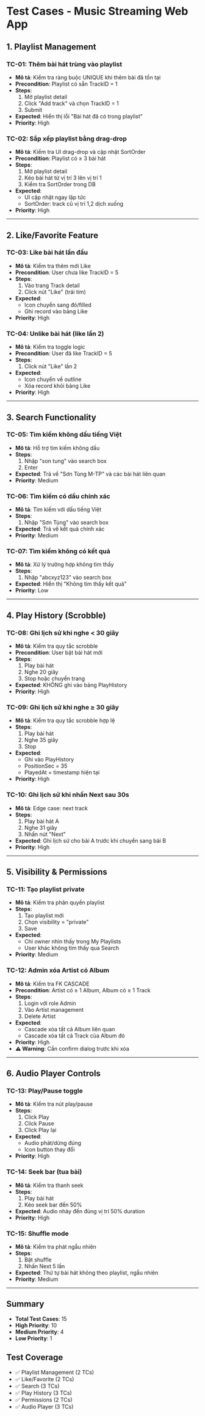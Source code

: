 # Test Cases - Music Streaming Web App

## 1. Playlist Management

### TC-01: Thêm bài hát trùng vào playlist
- **Mô tả**: Kiểm tra ràng buộc UNIQUE khi thêm bài đã tồn tại
- **Precondition**: Playlist có sẵn TrackID = 1
- **Steps**:
  1. Mở playlist detail
  2. Click "Add track" và chọn TrackID = 1
  3. Submit
- **Expected**: Hiển thị lỗi "Bài hát đã có trong playlist"
- **Priority**: High

### TC-02: Sắp xếp playlist bằng drag-drop
- **Mô tả**: Kiểm tra UI drag-drop và cập nhật SortOrder
- **Precondition**: Playlist có ≥ 3 bài hát
- **Steps**:
  1. Mở playlist detail
  2. Kéo bài hát từ vị trí 3 lên vị trí 1
  3. Kiểm tra SortOrder trong DB
- **Expected**: 
  - UI cập nhật ngay lập tức
  - SortOrder: track cũ vị trí 1,2 dịch xuống
- **Priority**: High

---

## 2. Like/Favorite Feature

### TC-03: Like bài hát lần đầu
- **Mô tả**: Kiểm tra thêm mới Like
- **Precondition**: User chưa like TrackID = 5
- **Steps**:
  1. Vào trang Track detail
  2. Click nút "Like" (trái tim)
- **Expected**: 
  - Icon chuyển sang đỏ/filled
  - Ghi record vào bảng Like
- **Priority**: High

### TC-04: Unlike bài hát (like lần 2)
- **Mô tả**: Kiểm tra toggle logic
- **Precondition**: User đã like TrackID = 5
- **Steps**:
  1. Click nút "Like" lần 2
- **Expected**: 
  - Icon chuyển về outline
  - Xóa record khỏi bảng Like
- **Priority**: High

---

## 3. Search Functionality

### TC-05: Tìm kiếm không dấu tiếng Việt
- **Mô tả**: Hỗ trợ tìm kiếm không dấu
- **Steps**:
  1. Nhập "son tung" vào search box
  2. Enter
- **Expected**: Trả về "Sơn Tùng M-TP" và các bài hát liên quan
- **Priority**: Medium

### TC-06: Tìm kiếm có dấu chính xác
- **Mô tả**: Tìm kiếm với dấu tiếng Việt
- **Steps**:
  1. Nhập "Sơn Tùng" vào search box
- **Expected**: Trả về kết quả chính xác
- **Priority**: Medium

### TC-07: Tìm kiếm không có kết quả
- **Mô tả**: Xử lý trường hợp không tìm thấy
- **Steps**:
  1. Nhập "abcxyz123" vào search box
- **Expected**: Hiển thị "Không tìm thấy kết quả"
- **Priority**: Low

---

## 4. Play History (Scrobble)

### TC-08: Ghi lịch sử khi nghe < 30 giây
- **Mô tả**: Kiểm tra quy tắc scrobble
- **Precondition**: User bật bài hát mới
- **Steps**:
  1. Play bài hát
  2. Nghe 20 giây
  3. Stop hoặc chuyển trang
- **Expected**: KHÔNG ghi vào bảng PlayHistory
- **Priority**: High

### TC-09: Ghi lịch sử khi nghe ≥ 30 giây
- **Mô tả**: Kiểm tra quy tắc scrobble hợp lệ
- **Steps**:
  1. Play bài hát
  2. Nghe 35 giây
  3. Stop
- **Expected**: 
  - Ghi vào PlayHistory
  - PositionSec = 35
  - PlayedAt = timestamp hiện tại
- **Priority**: High

### TC-10: Ghi lịch sử khi nhấn Next sau 30s
- **Mô tả**: Edge case: next track
- **Steps**:
  1. Play bài hát A
  2. Nghe 31 giây
  3. Nhấn nút "Next"
- **Expected**: Ghi lịch sử cho bài A trước khi chuyển sang bài B
- **Priority**: High

---

## 5. Visibility & Permissions

### TC-11: Tạo playlist private
- **Mô tả**: Kiểm tra phân quyền playlist
- **Steps**:
  1. Tạo playlist mới
  2. Chọn visibility = "private"
  3. Save
- **Expected**: 
  - Chỉ owner nhìn thấy trong My Playlists
  - User khác không tìm thấy qua Search
- **Priority**: Medium

### TC-12: Admin xóa Artist có Album
- **Mô tả**: Kiểm tra FK CASCADE
- **Precondition**: Artist có ≥ 1 Album, Album có ≥ 1 Track
- **Steps**:
  1. Login với role Admin
  2. Vào Artist management
  3. Delete Artist
- **Expected**: 
  - Cascade xóa tất cả Album liên quan
  - Cascade xóa tất cả Track của Album đó
- **Priority**: High
- **⚠️ Warning**: Cần confirm dialog trước khi xóa

---

## 6. Audio Player Controls

### TC-13: Play/Pause toggle
- **Mô tả**: Kiểm tra nút play/pause
- **Steps**:
  1. Click Play
  2. Click Pause
  3. Click Play lại
- **Expected**: 
  - Audio phát/dừng đúng
  - Icon button thay đổi
- **Priority**: High

### TC-14: Seek bar (tua bài)
- **Mô tả**: Kiểm tra thanh seek
- **Steps**:
  1. Play bài hát
  2. Kéo seek bar đến 50%
- **Expected**: Audio nhảy đến đúng vị trí 50% duration
- **Priority**: High

### TC-15: Shuffle mode
- **Mô tả**: Kiểm tra phát ngẫu nhiên
- **Steps**:
  1. Bật shuffle
  2. Nhấn Next 5 lần
- **Expected**: Thứ tự bài hát không theo playlist, ngẫu nhiên
- **Priority**: Medium

---

## Summary
- **Total Test Cases**: 15
- **High Priority**: 10
- **Medium Priority**: 4
- **Low Priority**: 1

## Test Coverage
- ✅ Playlist Management (2 TCs)
- ✅ Like/Favorite (2 TCs)
- ✅ Search (3 TCs)
- ✅ Play History (3 TCs)
- ✅ Permissions (2 TCs)
- ✅ Audio Player (3 TCs)